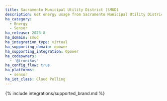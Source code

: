 ```yaml
---
title: Sacramento Municipal Utility District (SMUD)
description: Get energy usage from Sacramento Municipal Utility District (SMUD) using the Opower integration
ha_category:
  - Energy
  - Sensor
ha_release: 2023.8
ha_domain: smud
ha_integration_type: virtual
ha_supporting_domain: opower
ha_supporting_integration: Opower
ha_codeowners:
  - '@tronikos'
ha_config_flow: true
ha_platforms:
  - sensor
ha_iot_class: Cloud Polling
---
```


{% include integrations/supported_brand.md %}
